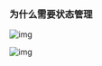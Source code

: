 ### 为什么需要状态管理

![img](https://user-gold-cdn.xitu.io/2018/9/23/16604a647798fc41?imageView2/0/w/1280/h/960/format/webp/ignore-error/1)

![img](https://user-gold-cdn.xitu.io/2018/9/23/16604a9101c685de?imageView2/0/w/1280/h/960/format/webp/ignore-error/1)
